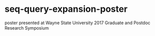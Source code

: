 # seq-query-expansion-poster
poster presented at Wayne State University 2017 Graduate and Postdoc Research Symposium

